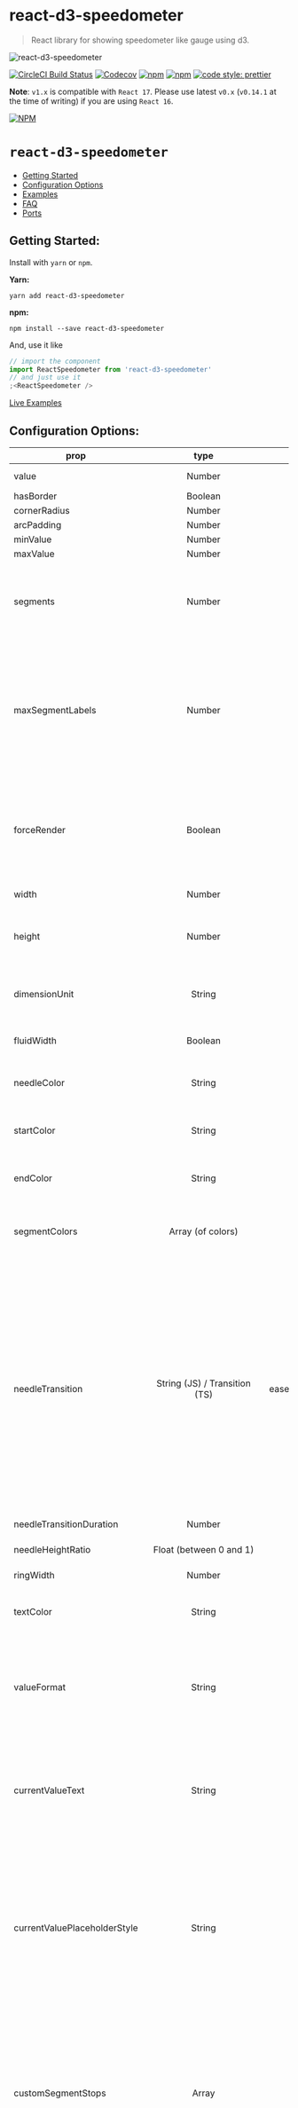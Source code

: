 # react-d3-speedometer

> React library for showing speedometer like gauge using d3.

![react-d3-speedometer](https://raw.githubusercontent.com/palerdot/react-d3-speedometer/master/speedo.gif)

[![CircleCI Build Status](https://circleci.com/gh/palerdot/react-d3-speedometer.svg?style=svg)](https://circleci.com/gh/palerdot/react-d3-speedometer)
[![Codecov](https://img.shields.io/codecov/c/gh/palerdot/react-d3-speedometer)](https://codecov.io/gh/palerdot/react-d3-speedometer)
[![npm](https://img.shields.io/npm/v/react-d3-speedometer)](https://www.npmjs.com/package/react-d3-speedometer)
[![npm](https://img.shields.io/npm/dt/react-d3-speedometer.svg)](https://www.npmjs.com/package/react-d3-speedometer)
[![code style: prettier](https://img.shields.io/badge/code_style-prettier-ff69b4.svg?style=flat-square)](https://github.com/prettier/prettier)

**Note**: `v1.x` is compatible with `React 17`. Please use latest `v0.x` (`v0.14.1` at the time of writing) if you are using `React 16`.

[![NPM](https://nodei.co/npm/react-d3-speedometer.png)](https://npmjs.org/package/react-d3-speedometer)

# `react-d3-speedometer`

- [Getting Started](#getting-started)
- [Configuration Options](#configuration-options)
- [Examples](#examples)
- [FAQ](#faq)
- [Ports](#ports)

## Getting Started:

Install with `yarn` or `npm`.

**Yarn:**

```
yarn add react-d3-speedometer
```

**npm:**

```
npm install --save react-d3-speedometer
```

And, use it like

```javascript
// import the component
import ReactSpeedometer from 'react-d3-speedometer'
// and just use it
;<ReactSpeedometer />
```

[Live Examples](https://palerdot.in/react-d3-speedometer)

## Configuration Options:

| prop                         |             type              |                    default | comments                                                                                                                                                                                                                                                                                                                                                                                                                                                                                                                                                                                                                                                                                                                                                     |
| ---------------------------- | :---------------------------: | -------------------------: | ------------------------------------------------------------------------------------------------------------------------------------------------------------------------------------------------------------------------------------------------------------------------------------------------------------------------------------------------------------------------------------------------------------------------------------------------------------------------------------------------------------------------------------------------------------------------------------------------------------------------------------------------------------------------------------------------------------------------------------------------------------ |
| value                        |            Number             |                          0 | Make sure your value is between your `minValue` and `maxValue`                                                                                                                                                                                                                                                                                                                                                                                                                                                                                                                                                                                                                                                                                               |
| hasBorder                    |            Boolean            |                      false |                                                                                                                                                                                                                                                                                                                                                                                                                                                                                                                                                                                                                                                                                                                                                              |
| cornerRadius                 |            Number             |                          0 | To to round the segment corners                                                                                                                                                                                                                                                                                                                                                                                                                                                                                                                                                                                                                                                                                                                              |
| arcPadding                   |            Number             |                          0 | To space the arc segments                                                                                                                                                                                                                                                                                                                                                                                                                                                                                                                                                                                                                                                                                                                                    |
| minValue                     |            Number             |                          0 |                                                                                                                                                                                                                                                                                                                                                                                                                                                                                                                                                                                                                                                                                                                                                              |
| maxValue                     |            Number             |                       1000 |                                                                                                                                                                                                                                                                                                                                                                                                                                                                                                                                                                                                                                                                                                                                                              |
| segments                     |            Number             |                          5 | Number of segments in the speedometer. Please note, `segments` is calculated with [d3-ticks]() which is an approximate count that is uniformly spaced between min and max. Please refer to [d3-ticks](https://github.com/d3/d3-scale/blob/master/README.md#continuous_ticks) and [d3-array ticks](https://github.com/d3/d3-array#ticks) for more detailed info.                                                                                                                                                                                                                                                                                                                                                                                              |
| maxSegmentLabels             |            Number             | value from 'segments' prop | Limit the number of segment labels to displayed. This is useful for acheiving a gradient effect by giving arbitrary large number of `segments` and limiting the labels with this prop. [See Live Example](https://palerdot.in/react-d3-speedometer/?path=/story/react-d3-speedometer--gradient-effect-with-large-number-of-segments-and-maxsegmentlabels-config). Please note, `maxSegmentLabels` is calculated with [d3-ticks]() which is an approximate count that is uniformly spaced between min and max. Please refer to [d3-ticks](https://github.com/d3/d3-scale/blob/master/README.md#continuous_ticks) and [d3-array ticks](https://github.com/d3/d3-array#ticks) for more detailed info.                                                           |
| forceRender                  |            Boolean            |                      false | After initial rendering/mounting, when props change, only the `value` is changed and animated to maintain smooth visualization. But, if you want to force rerender the whole component like change in segments, colors, dimensions etc, you can use this option to force rerender of the whole component on props change.                                                                                                                                                                                                                                                                                                                                                                                                                                    |
| width                        |            Number             |                        300 | **diameter** of the speedometer and the **width** of the svg element                                                                                                                                                                                                                                                                                                                                                                                                                                                                                                                                                                                                                                                                                         |
| height                       |            Number             |                        300 | height of the svg element. Height of the speedometer is always half the width since it is a **semi-circle**. For fluid width, please refere to `fluidWidth` config                                                                                                                                                                                                                                                                                                                                                                                                                                                                                                                                                                                           |
| dimensionUnit                |            String             |                         px | Default to `px` for `width/height`. Possible values - `"em" , "ex" , "px" , "in" , "cm" , "mm" , "pt" , ,"pc"` ... Please refer to [specification](https://developer.mozilla.org/en-US/docs/Web/SVG/Content_type#Length) for more details                                                                                                                                                                                                                                                                                                                                                                                                                                                                                                                    |
| fluidWidth                   |            Boolean            |                      false | If `true` takes the width of the parent component. See [Live Example](https://palerdot.in/react-d3-speedometer/?selectedKind=React%20d3%20Speedometer&selectedStory=Fluid%20Width%20view&full=0&down=0&left=1&panelRight=0&downPanel=kadirahq%2Fstorybook-addon-actions%2Factions-panel) for more details                                                                                                                                                                                                                                                                                                                                                                                                                                                    |
| needleColor                  |            String             |                  steelblue | Should be a valid color code - colorname, hexadecimal name or rgb value. Should be a valid input for [d3.interpolateHsl](https://github.com/d3/d3-interpolate#interpolateHsl)                                                                                                                                                                                                                                                                                                                                                                                                                                                                                                                                                                                |
| startColor                   |            String             |                    #FF471A | Should be a valid color code - colorname, hexadecimal name or rgb value. Should be a valid input for [d3.interpolateHsl](https://github.com/d3/d3-interpolate#interpolateHsl)                                                                                                                                                                                                                                                                                                                                                                                                                                                                                                                                                                                |
| endColor                     |            String             |                    #33CC33 | Should be a valid color code - colorname, hexadecimal name or rgb value. Should be a valid input for [d3.interpolateHsl](https://github.com/d3/d3-interpolate#interpolateHsl)                                                                                                                                                                                                                                                                                                                                                                                                                                                                                                                                                                                |
| segmentColors                |       Array (of colors)       |                         [] | Custom segment colors can be given with this option. Should be an array of valid color codes. If this option is given **startColor** and **endColor** options will be ignored.                                                                                                                                                                                                                                                                                                                                                                                                                                                                                                                                                                               |
| needleTransition             | String (JS) / Transition (TS) |              easeQuadInOut | [d3-easing-identifiers](https://github.com/d3/d3-ease) - easeLinear, easeQuadIn, easeQuadOut, easeQuadInOut, easeCubicIn, easeCubicOut, easeCubicInOut, easePolyIn, easePolyOut, easePolyInOut, easeSinIn, easeSinOut, easeSinInOut, easeExpIn, easeExpOut, easeExpInOut, easeCircleIn, easeCircleOut, easeCircleInOut, easeBounceIn, easeBounceOut, easeBounceInOut, easeBackIn, easeBackOut, easeBackInOut, easeElasticIn, easeElasticOut, easeElasticInOut, easeElastic. There is a helper Object/Type 'Transtion', which you can import like `import { Transition } from 'react-d3-speedometer'` and use it like `Transition.easeElastic`. This works for both JS and Typescript. For `type(script)` definitions, please refer [here](./src/index.d.ts). |
| needleTransitionDuration     |            Number             |                        500 | Time in milliseconds.                                                                                                                                                                                                                                                                                                                                                                                                                                                                                                                                                                                                                                                                                                                                        |
| needleHeightRatio            |    Float (between 0 and 1)    |                        0.9 | Control the height of the needle by giving a number/float between `0` and `1`. Default height ratio is `0.9`.                                                                                                                                                                                                                                                                                                                                                                                                                                                                                                                                                                                                                                                |
| ringWidth                    |            Number             |                         60 | Width of the speedometer ring.                                                                                                                                                                                                                                                                                                                                                                                                                                                                                                                                                                                                                                                                                                                               |
| textColor                    |            String             |                       #666 | Should be a valid color code - colorname, hexadecimal name or rgb value. Used for both showing the current value and the segment values                                                                                                                                                                                                                                                                                                                                                                                                                                                                                                                                                                                                                      |
| valueFormat                  |            String             |                            | should be a valid format for [d3-format](https://github.com/d3/d3-format#locale_format). By default, no formatter is used. You can use a valid d3 format identifier (for eg: `d` to convert float to integers), to format the values. **Note:** This formatter affects all the values (current value, segment values) displayed in the speedometer                                                                                                                                                                                                                                                                                                                                                                                                           |
| currentValueText             |            String             |                   ${value} | Should be provided a string which should have **${value}** placeholder which will be replaced with current value. By default, current value is shown (formatted with `valueFormat`). For example, if current Value is 333 if you would like to show `Current Value: 333`, you should provide a string **`Current Value: ${value}`**. See [Live Example](https://palerdot.in/react-d3-speedometer/?selectedKind=react-d3-speedometer&selectedStory=Custom%20Current%20Value%20Text&full=0&down=1&left=1&panelRight=0)                                                                                                                                                                                                                                         |
| currentValuePlaceholderStyle |            String             |                   ${value} | Should be provided a placeholder string which will be replaced with current value in `currentValueTextProp`. For example: you can use ruby like interpolation by giving following props - `<ReactSpeedometer currentValueText="Current Value: #{value}" currentValuePlaceholderStyle={"#{value}"} />`. This is also helpful if you face `no-template-curly-in-string` eslint warnings and would like to use different placeholder for current value                                                                                                                                                                                                                                                                                                          |
| customSegmentStops           |             Array             |                         [] | Array of values **starting** at `min` value, and **ending** at `max` value. This configuration is useful if you would like to split the segments at custom points or have unequal segments at preferred values. If the values does not begin and end with `min` and `max` value respectively, an error will be thrown. This configuration will override `segments` prop, since total number of segments will be `length - 1` of `customSegmentProps`. For example, `[0, 50, 75, 100]` value will have three segments - `0-50`, `50-75`, `75-100`. See [Live Example](https://palerdot.in/react-d3-speedometer/?path=/story/react-d3-speedometer--custom-segment-stops)                                                                                       |
| customSegmentLabels          |  Array`<CustomSegmentLabel>`  |                         [] | Takes an array of `CustomSegmentLabel` objects. Each object has following keys for custom rendering of labels - `text`, `fontSize`, `color`, `position: OUTSIDE/INSIDE`. For `position`, there is a helper `CustomSegmentLabelPosition` Object/Type which you can import like `import { CustomSegmentLabelPosition } from 'react-d3-speedometer'`, and use it like `CustomSegmentLabelPosition.Inside / CustomSegmentLabelPosition.Outside`. This works for both JS and Typescript. For `type(script)` definitions, please refer [here](./src/index.d.ts).                                                                                                                                                                                                   |
| labelFontSize                |            String             |                       14px | Font size for segment labels/legends                                                                                                                                                                                                                                                                                                                                                                                                                                                                                                                                                                                                                                                                                                                         |
| valueTextFontSize            |            String             |                       16px | Font size for current value text                                                                                                                                                                                                                                                                                                                                                                                                                                                                                                                                                                                                                                                                                                                             |
| valueTextFontWeight          |            String             |                       bold | Font weight for current value text. Any valid font weight identifier (500, bold etc) can be used.                                                                                                                                                                                                                                                                                                                                                                                                                                                                                                                                                                                                                                                            |
| paddingHorizontal            |            Number             |                          0 | Provides right/left space for the label text. Takes a number (without explicit unit, unit will be taken from dimensionUnit config which defaults to px). Helpful when using a bigger font size for label texts.                                                                                                                                                                                                                                                                                                                                                                                                                                                                                                                                              |
| paddingVertical              |            Number             |                          0 | Provides top/bottom space for the current value label text below the needle. Takes a number (without explicit unit, unit will be taken from dimensionUnit config which defaults to px). Helpful when using a bigger font size for label texts.                                                                                                                                                                                                                                                                                                                                                                                                                                                                                                               |

## Examples

You can view [Live Examples here](https://palerdot.in/react-d3-speedometer/?path=/story/react-d3-speedometer--default-with-no-config)

#### Default with no config - [Live Example](https://palerdot.in/react-d3-speedometer/?path=/story/reactspeedometer--default-with-no-config)

```javascript
<ReactSpeedometer />
```

#### With configurations - [Live Example](https://palerdot.in/react-d3-speedometer/?path=/story/reactspeedometer--configuring-values)

```javascript
<ReactSpeedometer
  maxValue={500}
  value={473}
  needleColor="red"
  startColor="green"
  segments={10}
  endColor="blue"
/>
```

#### Custom Segment Colors - [Live Example](https://palerdot.in/react-d3-speedometer/?path=/story/reactspeedometer--custom-segment-colors)

```javascript
<ReactSpeedometer
  value={333}
  segments={5}
  segmentColors={['#bf616a', '#d08770', '#ebcb8b', '#a3be8c', '#b48ead']}
  // startColor will be ignored
  // endColor will be ignored
/>
```

#### Custom Segment Labels - [Live Example](https://palerdot.in/react-d3-speedometer/?path=/story/reactspeedometer--custom-segment-labels)

```javascript
// 'customSegmentLabels' prop takes an array of 'CustomSegmentLabel' Object
/*
  type CustomSegmentLabel = {
    text?: string
    position?: OUTSIDE/INSIDE
    fontSize?: string
    color?: string
  }
  */

<ReactSpeedometer
  value={777}
  currentValueText="Happiness Level"
  customSegmentLabels={[
    {
      text: 'Very Bad',
      position: 'INSIDE',
      color: '#555',
    },
    {
      text: 'Bad',
      position: 'INSIDE',
      color: '#555',
    },
    {
      text: 'Ok',
      position: 'INSIDE',
      color: '#555',
      fontSize: '19px',
    },
    {
      text: 'Good',
      position: 'INSIDE',
      color: '#555',
    },
    {
      text: 'Very Good',
      position: 'INSIDE',
      color: '#555',
    },
  ]}
/>
```

#### Custom Segment Stops - [Live Example](https://palerdot.in/react-d3-speedometer/?path=/story/reactspeedometer--custom-segment-stops)

```javascript
  <ReactSpeedometer
    customSegmentStops={[0, 500, 750, 900, 1000]}
    segmentColors={["firebrick", "tomato", "gold", "limegreen"]}
    value={333}
  />
  // `segments` prop will be ignored since it will be calculated from `customSegmentStops`
  // In this case there will be `4` segments (0-500, 500-750, 750-900, 900-1000)
/>
```

#### Fluid Width Example - [Live Example](https://palerdot.in/react-d3-speedometer/?path=/story/reactspeedometer--fluid-width-view)

```javascript
// Speedometer will take the width of the parent div (500)
// any width passed will be ignored
<div
  style={{
    width: '500px',
    height: '300px',
    background: '#EFEFEF',
  }}
>
  <ReactSpeedometer
    fluidWidth={true}
    minValue={100}
    maxValue={500}
    value={473}
    needleColor="steelblue"
  />
</div>
```

#### Needle Transition Example - [Live Example](https://palerdot.in/react-d3-speedometer/?path=/story/reactspeedometer--needle-transition-duration)

```javascript
<ReactSpeedometer
  value={333}
  needleColor="steelblue"
  needleTransitionDuration={4000}
  needleTransition="easeElastic"
/>
```

#### Force Render component on props change - [Live Example](https://palerdot.in/react-d3-speedometer/?path=/story/reactspeedometer--force-render-the-component)

```javascript
// By default, when props change, only the value prop is updated and animated.
// This is to maintain smooth visualization and to ignore breaking appearance changes like segments, colors etc.
// You can override this behaviour by giving forceRender: true

// render a component initially
<ReactSpeedometer
  width={200}
  height={200}
/>
// Now, if given forceRender: true, and change the appearance all together, the component will rerender completely on props change
<ReactSpeedometer
  forceRender={true}
  segments={15}
  width={500}
  height={500}
/>
```

#### Needle Height Configuration Example - [Live Example](https://palerdot.in/react-d3-speedometer/?path=/story/reactspeedometer--configure-needle-length-and-font-sizes)

```javascript
<ReactSpeedometer value={333} needleHeightRatio={0.7} />
```

You can give a value between `0` and `1` to control the needle height.

#### Gradient Like Effect - [Live Example](https://palerdot.in/react-d3-speedometer/?path=/story/reactspeedometer--gradient-effect-with-large-number-of-segments-and-max-segment-labels-config)

```javascript
<ReactSpeedometer value={333} maxSegmentLabels={5} segments={1000} />
```

### FAQ:

1. How to use with [nextjs](https://nextjs.org/)?

   `react-d3-speedometer` uses [lodash-es](https://www.npmjs.com/package/lodash-es) dependency for better tree shaking. For [nextjs](https://nextjs.org/), please use [next-transpile-modules](https://www.npmjs.com/package/next-transpile-modules), so that ES module exports from `lodash-es` package is properly transpiled. You can also `nextjs` dynamic imports - https://nextjs.org/docs/advanced-features/dynamic-import#with-no-ssr

Please refer to this issue for more details on how to make this library work with `next.js` - https://github.com/palerdot/react-d3-speedometer/issues/89

2. How to use with `React 17`?

   Please use latest `v1.x` (`v1.0.0` at the time of writing). `v1.x` is compatible with `React 17`.

3. How to use with `React 16`?

   Please use latest `v0.x` (`v0.14.x` at the time of writing). `v0.x` is compatible with `React 16`.

---

## Ports:

- Vue: [vue-speedometer](https://github.com/palerdot/vue-speedometer)
- Svelte: [svelte-speedometer](https://github.com/palerdot/svelte-speedometer)

---

### Todos:

- [x] Test coverage (with enzyme)
- [x] Convert entire code base to ES6
- [x] Split core from lifecycles
- [x] Typescript support

---

### Tests:

`react-d3-speedometer` comes with a test suite using [enzyme](https://github.com/airbnb/enzyme).

```javascript
// navigate to root folder and run
npm test
// or 'yarn test' if you are using yarn
```

---

#### Feature Updates:

- [`v1.0.0`] `React v17` support. `d3 v6` support. [Live Example](https://codesandbox.io/s/kind-breeze-esuge?file=/src/App.js)

- [`v0.14.0`] `valueTextFontWeight` config to control font weight of current value
- [`v0.10.0`] Custom labels. [Live Example](https://codesandbox.io/s/vibrant-platform-cesh3)
- [`v0.9.0`] `Typescript` support
- [`v0.8.0`] `paddingHorizontal`, `paddingVertical` configuration to control spacing around text. [Live Example](https://codesandbox.io/s/blazing-sun-bsm0j)
- [`v0.7.0`] Custom segment stops. [Live Example](https://palerdot.in/react-d3-speedometer/?path=/story/react-d3-speedometer--custom-segment-stops)
- [`v0.6.0`] Custom segment colors. [Live Example](https://codesandbox.io/s/relaxed-silence-c3qkb)

---

#### Changelog:

[View Changelog](CHANGELOG.md)

---

#### Credits:

`react-d3-speedometer` was started as a react port of the following d3 snippet - [http://bl.ocks.org/msqr/3202712](http://bl.ocks.org/msqr/3202712). Component template was initially bootstrapped with [React CDK](https://github.com/storybooks/react-cdk). Also, many thanks to `react` and `d3` ecosystem contributors.

---

#### Contributing:

PRs are welcome. Please create a issue/bugfix/feature branch and create an issue with your branch details. Probably I will create a similar branch in the upstream repo so that PRs can be raised against that branch instead of `master`. [master-v0.x](https://github.com/palerdot/react-d3-speedometer/tree/master-v0.x) is the main branch for `React 16` compatible changes.

#### Notes

- `1.x` versions are compatible with React & React DOM Versions `v17.x`
- `0.x` versions are compatible with React & React DOM Versions `v16.x`
  For every subsequent major react upgrade, `react-d3-speedometer` will be bumped to next major versions. For example `1.x` will be compatible with `React 17.x` so on and so forth ...

For similar library for VueJS, please check out [vue-speedometer](https://github.com/palerdot/vue-speedometer).

For similar library for Svelte, please check out [svelte-speedometer](https://github.com/palerdot/svelte-speedometer).

#### License:

[MIT](LICENSE)
